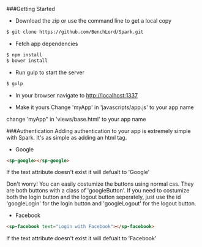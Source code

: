 ###Getting Started
* Download the zip or use the command line to get a local copy 
```sh
$ git clone https://github.com/BenchLord/Spark.git
```
* Fetch app dependencies
```sh
$ npm install
$ bower install
```
* Run gulp to start the server
```sh
$ gulp
```
* In your browser navigate to <a href="http://localhost:1337" target="_blank">http://localhost:1337</a>

* Make it yours
Change 'myApp' in 'javascripts/app.js' to your app name

change 'myApp" in 'views/base.html' to your app name

###Authentication
Adding authentication to your app is extremely simple with Spark. It's as
simple as adding an html tag.

* Google

```html
<sp-google></sp-google>
```

If the text attribute doesn't exist it will defualt to 'Google'

Don't worry! You can easily costumize the buttons using normal css. They are both buttons with a class of 'googleButton'. If you need to costumize both the login button and the 
logout button seperately, just use the id 'googleLogin' for the login button and 'googleLogout' for the logout button.

* Facebook

```html
<sp-facebook text="Login with Facebook"></sp-facebook>
```

If the text attribute doesn't exist it will defualt to 'Facebook'
